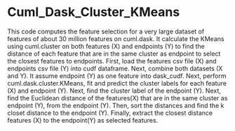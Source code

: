 ﻿# Cuml_Dask_Cluster_KMeans
 This code computes the feature selection for a very large dataset of features of about 30 million features on cuml.dask.
It calculate the KMeans using cuml.cluster on both features (X) and endpoints (Y) to find the distance of each feature that are in the same cluster as endpoint to select the closest features to endpoints.
First, load the features csv file (X) and endpoints csv file (Y) into cudf dataframe.
Next, combine both datasets (X and Y). It assume endpoint (Y) as one feature into dask_cudf.
Next, perform cuml.dask.cluster.KMeans, fit and predict the cluster labels for each feature (X) and endpoint (Y).
Next, find the cluster label of the endpoint (Y). 
Next, find the Euclidean distance of the features(X) that are in the same cluster as endpoint (Y), from the endpoint (Y). 
Then, sort the distances and find the k closet distance to the endpoint (Y).
Finally, extract the closest distance features (X) to the endpoint(Y) as selected features.
